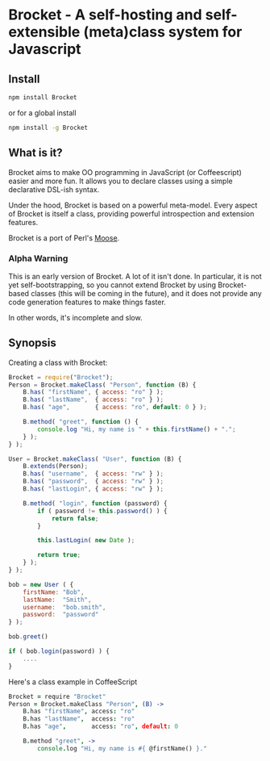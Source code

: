 # Brocket - A self-hosting and self-extensible (meta)class system for Javascript

## Install

```bash
npm install Brocket
```

or for a global install

```bash
npm install -g Brocket
```

## What is it?

Brocket aims to make OO programming in JavaScript (or Coffeescript) easier and
more fun. It allows you to declare classes using a simple declarative DSL-ish
syntax.

Under the hood, Brocket is based on a powerful meta-model. Every aspect of
Brocket is itself a class, providing powerful introspection and extension
features.

Brocket is a port of Perl's [Moose](http://moose.perl.org).

### Alpha Warning

This is an early version of Brocket. A lot of it isn't done. In particular, it
is not yet self-bootstrapping, so you cannot extend Brocket by using
Brocket-based classes (this will be coming in the future), and it does not
provide any code generation features to make things faster.

In other words, it's incomplete and slow.

## Synopsis

Creating a class with Brocket:

```javascript
Brocket = require("Brocket");
Person = Brocket.makeClass( "Person", function (B) {
    B.has( "firstName", { access: "ro" } );
    B.has( "lastName",  { access: "ro" } );
    B.has( "age",       { access: "ro", default: 0 } );

    B.method( "greet", function () {
        console.log "Hi, my name is " + this.firstName() + ".";
    } );
} );

User = Brocket.makeClass( "User", function (B) {
    B.extends(Person);
    B.has( "username",  { access: "rw" } );
    B.has( "password",  { access: "rw" } );
    B.has( "lastLogin", { access: "rw" } );

    B.method( "login", function (password) {
        if ( password != this.password() ) {
            return false;
        }

        this.lastLogin( new Date );

        return true;
    } );
} );

bob = new User ( {
    firstName: "Bob",
    lastName:  "Smith",
    username:  "bob.smith",
    password:  "password"
} );

bob.greet()

if ( bob.login(password) ) {
    ....
}
```

Here's a class example in CoffeeScript

```coffeescript
Brocket = require "Brocket"
Person = Brocket.makeClass "Person", (B) ->
    B.has "firstName", access: "ro"
    B.has "lastName",  access: "ro"
    B.has "age",       access: "ro", default: 0

    B.method "greet", ->
        console.log "Hi, my name is #{ @firstName() }."
```
